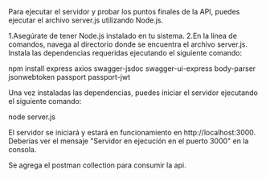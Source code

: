 Para ejecutar el servidor y probar los puntos finales de la API, puedes ejecutar el archivo server.js utilizando Node.js.

1.Asegúrate de tener Node.js instalado en tu sistema.
2.En la línea de comandos, navega al directorio donde se encuentra el archivo server.js.
Instala las dependencias requeridas ejecutando el siguiente comando:

npm install express axios swagger-jsdoc swagger-ui-express body-parser jsonwebtoken passport passport-jwt

Una vez instaladas las dependencias, puedes iniciar el servidor ejecutando el siguiente comando:

node server.js

El servidor se iniciará y estará en funcionamiento en http://localhost:3000.
Deberías ver el mensaje "Servidor en ejecución en el puerto 3000" en la consola.

Se agrega el postman collection para consumir la api.
